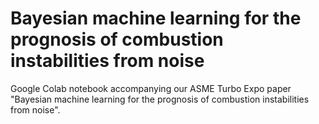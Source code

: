 # Bayesian machine learning for the prognosis of combustion instabilities from noise
Google Colab notebook accompanying our ASME Turbo Expo paper "Bayesian machine learning for the prognosis of combustion instabilities from noise".
